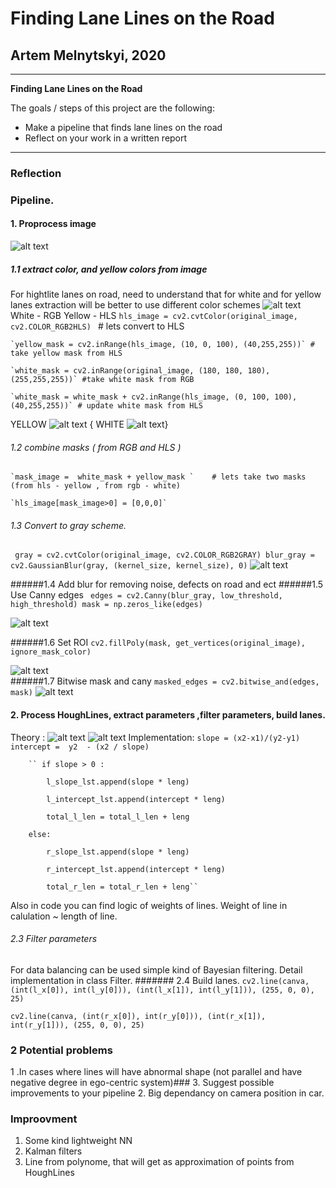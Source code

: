 # **Finding Lane Lines on the Road** 

## Artem Melnytskyi, 2020

---

**Finding Lane Lines on the Road**

The goals / steps of this project are the following:
* Make a pipeline that finds lane lines on the road
* Reflect on your work in a written report


[//]: # (Image References)

[image1]: ./res/original.jpeg "Grayscale"
[image2]:./res/blur_gray.jpeg
[image3]:./res/edges.jpeg
[image4]:./res/end.jpeg
[image5]:./res/hls_image.jpeg
[image6]:./res/lines.jpeg
[image7]:./res/mask.jpeg
[image8]:./res/masked_edges.jpeg
[image9]:./res/original.jpeg
[image10]:./res/white_mask.jpeg
[image11]:./res/yellow_mask.jpeg
[image12]:./res/1.png
[image13]:./res/2.png


---

### Reflection

###  Pipeline.

#### 1. Proprocess image
![alt text][image1]
##### 1.1 extract color, and yellow colors from image 
    
For hightlite lanes on road, need to understand that for white and for yellow lanes extraction will be better to use different color schemes 
![alt text][image5]
White  - RGB
Yellow - HLS
    `hls_image = cv2.cvtColor(original_image, cv2.COLOR_RGB2HLS) `   # lets convert to HLS
    
    `yellow_mask = cv2.inRange(hls_image, (10, 0, 100), (40,255,255))` # take yellow mask from HLS
    
    `white_mask = cv2.inRange(original_image, (180, 180, 180), (255,255,255))` #take white mask from RGB
    
    `white_mask = white_mask + cv2.inRange(hls_image, (0, 100, 100), (40,255,255))` # update white mask from HLS
    

YELLOW ![alt text][image11]                       { WHITE ![alt text][image10]}

###### 1.2 combine masks ( from RGB and HLS )
    `mask_image =  white_mask + yellow_mask `    # lets take two masks (from hls - yellow , from rgb - white)
    
    `hls_image[mask_image>0] = [0,0,0]`

###### 1.3 Convert to gray scheme.
`` gray = cv2.cvtColor(original_image, cv2.COLOR_RGB2GRAY)
    blur_gray = cv2.GaussianBlur(gray, (kernel_size, kernel_size), 0)``
![alt text][image2]

######1.4 Add blur for removing noise, defects on road and ect
######1.5 Use Canny edges 
`` edges = cv2.Canny(blur_gray, low_threshold, high_threshold)
    mask = np.zeros_like(edges)``
    
![alt text][image3]

######1.6 Set ROI 
``cv2.fillPoly(mask, get_vertices(original_image), ignore_mask_color)``
    
  ![alt text][image7]  
######1.7 Bitwise mask and cany
``masked_edges = cv2.bitwise_and(edges, mask)``
  ![alt text][image8]  


#### 2.  Process HoughLines, extract parameters ,filter parameters, build lanes.
Theory :
![alt text][image12]
![alt text][image13]
Implementation: 
``slope = (x2-x1)/(y2-y1)
  intercept =  y2  - (x2 / slope)``
  
        `` if slope > 0 :

            l_slope_lst.append(slope * leng)
            
            l_intercept_lst.append(intercept * leng)
            
            total_l_len = total_l_len + leng
            
        else:
        
            r_slope_lst.append(slope * leng)
            
            r_intercept_lst.append(intercept * leng)
            
            total_r_len = total_r_len + leng``
            
  Also in code you can find logic of weights of lines. Weight of line in calulation ~ length of line.
  
 ###### 2.3 Filter parameters
 For data balancing can be used simple kind of Bayesian  filtering.
 Detail implementation in class Filter.
####### 2.4 Build lanes.
``cv2.line(canva, (int(l_x[0]), int(l_y[0])), (int(l_x[1]), int(l_y[1])), (255, 0, 0), 25)``

``cv2.line(canva, (int(r_x[0]), int(r_y[0])), (int(r_x[1]), int(r_y[1])), (255, 0, 0), 25)``

### 2 Potential problems
1 .In cases where lines will have abnormal shape (not parallel and have negative degree in ego-centric system)### 3. Suggest possible improvements to your pipeline
2. Big dependancy on camera position in car.
### Improovment
1. Some kind lightweight NN
2. Kalman filters
3. Line from polynome, that will get as approximation of points from HoughLines

